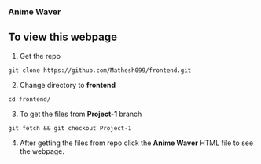 ### Anime Waver

## To view this webpage

1. Get the repo

``` 
git clone https://github.com/Mathesh099/frontend.git 
```

2. Change directory to **frontend**

``` 
cd frontend/ 
```

3. To get the files from **Project-1** branch

``` 
git fetch && git checkout Project-1 
```

4. After getting the files from repo click the **Anime Waver** HTML file to see the webpage.
